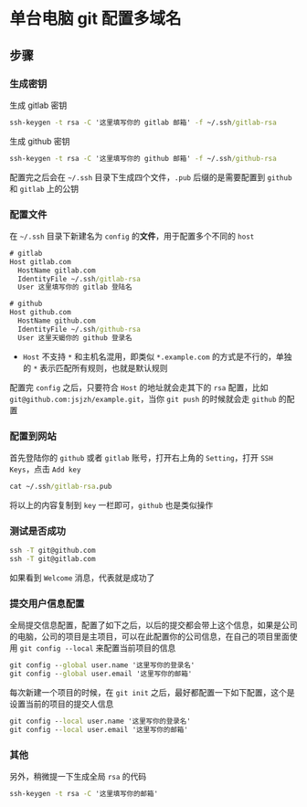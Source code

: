 # 单台电脑 git 配置多域名

## 步骤

### 生成密钥

生成 gitlab 密钥

```cmd
ssh-keygen -t rsa -C '这里填写你的 gitlab 邮箱' -f ~/.ssh/gitlab-rsa
```

生成 github 密钥

```cmd
ssh-keygen -t rsa -C '这里填写你的 github 邮箱' -f ~/.ssh/github-rsa
```

配置完之后会在 `~/.ssh` 目录下生成四个文件，`.pub` 后缀的是需要配置到 `github` 和 `gitlab` 上的公钥

### 配置文件

在 `~/.ssh` 目录下新建名为 `config` 的**文件**，用于配置多个不同的 `host`

```cmd
# gitlab
Host gitlab.com
  HostName gitlab.com
  IdentityFile ~/.ssh/gitlab-rsa
  User 这里填写你的 gitlab 登陆名

# github
Host github.com
  HostName github.com
  IdentityFile ~/.ssh/github-rsa
  User 这里天蝎你的 github 登录名
```

- `Host` 不支持 `*` 和主机名混用，即类似 `*.example.com` 的方式是不行的，单独的 `*` 表示匹配所有规则，也就是默认规则

配置完 `config` 之后，只要符合 `Host` 的地址就会走其下的 `rsa` 配置，比如 `git@github.com:jsjzh/example.git`，当你 `git push` 的时候就会走 `github` 的配置

### 配置到网站

首先登陆你的 `github` 或者 `gitlab` 账号，打开右上角的 `Setting`，打开 `SSH Keys`，点击 `Add key`

```cmd
cat ~/.ssh/gitlab-rsa.pub
```

将以上的内容复制到 `key` 一栏即可，`github` 也是类似操作

### 测试是否成功

```cmd
ssh -T git@github.com
ssh -T git@gitlab.com
```

如果看到 `Welcome` 消息，代表就是成功了

### 提交用户信息配置

全局提交信息配置，配置了如下之后，以后的提交都会带上这个信息，如果是公司的电脑，公司的项目是主项目，可以在此配置你的公司信息，在自己的项目里面使用 `git config --local` 来配置当前项目的信息

```cmd
git config --global user.name '这里写你的登录名'
git config --global user.email '这里写你的邮箱'
```

每次新建一个项目的时候，在 `git init` 之后，最好都配置一下如下配置，这个是设置当前的项目的提交人信息

```cmd
git config --local user.name '这里写你的登录名'
git config --local user.email '这里写你的邮箱'
```

### 其他

另外，稍微提一下生成全局 `rsa` 的代码

```cmd
ssh-keygen -t rsa -C '这里填写你的邮箱'
```
